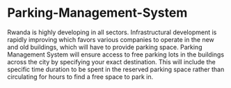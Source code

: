 # Parking-Management-System
Rwanda  is highly developing in all sectors. Infrastructural development is rapidly improving which favors various companies to operate in the new and old buildings, which will have to provide parking space. Parking Management System will ensure access to free parking lots in the buildings across the city by specifying your exact destination. This will include the specific time duration to be spent in the reserved parking space rather than circulating for hours to find a free space to park in.
